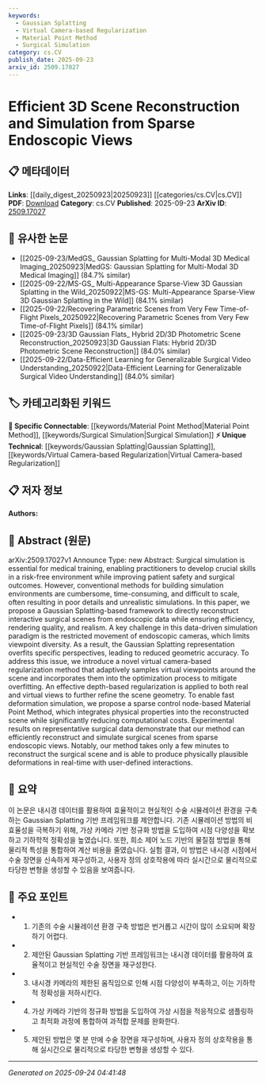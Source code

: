 ```yaml
---
keywords:
  - Gaussian Splatting
  - Virtual Camera-based Regularization
  - Material Point Method
  - Surgical Simulation
category: cs.CV
publish_date: 2025-09-23
arxiv_id: 2509.17027
---
```


<!-- KEYWORD_LINKING_METADATA:
{
  "processed_timestamp": "2025-09-24T04:41:48.381479",
  "vocabulary_version": "1.0",
  "selected_keywords": [
    "Gaussian Splatting",
    "Virtual Camera-based Regularization",
    "Material Point Method",
    "Surgical Simulation"
  ],
  "rejected_keywords": [],
  "similarity_scores": {
    "Gaussian Splatting": 0.78,
    "Virtual Camera-based Regularization": 0.72,
    "Material Point Method": 0.8,
    "Surgical Simulation": 0.75
  },
  "extraction_method": "AI_prompt_based",
  "budget_applied": true,
  "candidates_json": {
    "candidates": [
      {
        "surface": "Gaussian Splatting",
        "canonical": "Gaussian Splatting",
        "aliases": [],
        "category": "unique_technical",
        "rationale": "Gaussian Splatting is a novel technique for scene reconstruction, offering a unique approach that can be linked to advancements in 3D reconstruction.",
        "novelty_score": 0.85,
        "connectivity_score": 0.65,
        "specificity_score": 0.88,
        "link_intent_score": 0.78
      },
      {
        "surface": "Virtual Camera-based Regularization",
        "canonical": "Virtual Camera-based Regularization",
        "aliases": [],
        "category": "unique_technical",
        "rationale": "This method addresses overfitting in endoscopic views, providing a unique approach to improve geometric accuracy.",
        "novelty_score": 0.75,
        "connectivity_score": 0.6,
        "specificity_score": 0.82,
        "link_intent_score": 0.72
      },
      {
        "surface": "Material Point Method",
        "canonical": "Material Point Method",
        "aliases": [
          "MPM"
        ],
        "category": "specific_connectable",
        "rationale": "The Material Point Method is crucial for simulating physical properties, linking to broader computational physics techniques.",
        "novelty_score": 0.6,
        "connectivity_score": 0.85,
        "specificity_score": 0.78,
        "link_intent_score": 0.8
      },
      {
        "surface": "Surgical Simulation",
        "canonical": "Surgical Simulation",
        "aliases": [],
        "category": "specific_connectable",
        "rationale": "Surgical Simulation is a key application area, connecting to medical training and simulation technologies.",
        "novelty_score": 0.55,
        "connectivity_score": 0.9,
        "specificity_score": 0.7,
        "link_intent_score": 0.75
      }
    ],
    "ban_list_suggestions": [
      "method",
      "experiment",
      "performance"
    ]
  },
  "decisions": [
    {
      "candidate_surface": "Gaussian Splatting",
      "resolved_canonical": "Gaussian Splatting",
      "decision": "linked",
      "scores": {
        "novelty": 0.85,
        "connectivity": 0.65,
        "specificity": 0.88,
        "link_intent": 0.78
      }
    },
    {
      "candidate_surface": "Virtual Camera-based Regularization",
      "resolved_canonical": "Virtual Camera-based Regularization",
      "decision": "linked",
      "scores": {
        "novelty": 0.75,
        "connectivity": 0.6,
        "specificity": 0.82,
        "link_intent": 0.72
      }
    },
    {
      "candidate_surface": "Material Point Method",
      "resolved_canonical": "Material Point Method",
      "decision": "linked",
      "scores": {
        "novelty": 0.6,
        "connectivity": 0.85,
        "specificity": 0.78,
        "link_intent": 0.8
      }
    },
    {
      "candidate_surface": "Surgical Simulation",
      "resolved_canonical": "Surgical Simulation",
      "decision": "linked",
      "scores": {
        "novelty": 0.55,
        "connectivity": 0.9,
        "specificity": 0.7,
        "link_intent": 0.75
      }
    }
  ]
}
-->

# Efficient 3D Scene Reconstruction and Simulation from Sparse Endoscopic Views

## 📋 메타데이터

**Links**: [[daily_digest_20250923|20250923]] [[categories/cs.CV|cs.CV]]
**PDF**: [Download](https://arxiv.org/pdf/2509.17027.pdf)
**Category**: cs.CV
**Published**: 2025-09-23
**ArXiv ID**: [2509.17027](https://arxiv.org/abs/2509.17027)

## 🔗 유사한 논문
- [[2025-09-23/MedGS_ Gaussian Splatting for Multi-Modal 3D Medical Imaging_20250923|MedGS: Gaussian Splatting for Multi-Modal 3D Medical Imaging]] (84.7% similar)
- [[2025-09-22/MS-GS_ Multi-Appearance Sparse-View 3D Gaussian Splatting in the Wild_20250922|MS-GS: Multi-Appearance Sparse-View 3D Gaussian Splatting in the Wild]] (84.1% similar)
- [[2025-09-22/Recovering Parametric Scenes from Very Few Time-of-Flight Pixels_20250922|Recovering Parametric Scenes from Very Few Time-of-Flight Pixels]] (84.1% similar)
- [[2025-09-23/3D Gaussian Flats_ Hybrid 2D/3D Photometric Scene Reconstruction_20250923|3D Gaussian Flats: Hybrid 2D/3D Photometric Scene Reconstruction]] (84.0% similar)
- [[2025-09-22/Data-Efficient Learning for Generalizable Surgical Video Understanding_20250922|Data-Efficient Learning for Generalizable Surgical Video Understanding]] (84.0% similar)

## 🏷️ 카테고리화된 키워드
**🔗 Specific Connectable**: [[keywords/Material Point Method|Material Point Method]], [[keywords/Surgical Simulation|Surgical Simulation]]
**⚡ Unique Technical**: [[keywords/Gaussian Splatting|Gaussian Splatting]], [[keywords/Virtual Camera-based Regularization|Virtual Camera-based Regularization]]

## 📋 저자 정보

**Authors:** 

## 📄 Abstract (원문)

arXiv:2509.17027v1 Announce Type: new 
Abstract: Surgical simulation is essential for medical training, enabling practitioners to develop crucial skills in a risk-free environment while improving patient safety and surgical outcomes. However, conventional methods for building simulation environments are cumbersome, time-consuming, and difficult to scale, often resulting in poor details and unrealistic simulations. In this paper, we propose a Gaussian Splatting-based framework to directly reconstruct interactive surgical scenes from endoscopic data while ensuring efficiency, rendering quality, and realism. A key challenge in this data-driven simulation paradigm is the restricted movement of endoscopic cameras, which limits viewpoint diversity. As a result, the Gaussian Splatting representation overfits specific perspectives, leading to reduced geometric accuracy. To address this issue, we introduce a novel virtual camera-based regularization method that adaptively samples virtual viewpoints around the scene and incorporates them into the optimization process to mitigate overfitting. An effective depth-based regularization is applied to both real and virtual views to further refine the scene geometry. To enable fast deformation simulation, we propose a sparse control node-based Material Point Method, which integrates physical properties into the reconstructed scene while significantly reducing computational costs. Experimental results on representative surgical data demonstrate that our method can efficiently reconstruct and simulate surgical scenes from sparse endoscopic views. Notably, our method takes only a few minutes to reconstruct the surgical scene and is able to produce physically plausible deformations in real-time with user-defined interactions.

## 📝 요약

이 논문은 내시경 데이터를 활용하여 효율적이고 현실적인 수술 시뮬레이션 환경을 구축하는 Gaussian Splatting 기반 프레임워크를 제안합니다. 기존 시뮬레이션 방법의 비효율성을 극복하기 위해, 가상 카메라 기반 정규화 방법을 도입하여 시점 다양성을 확보하고 기하학적 정확성을 높였습니다. 또한, 희소 제어 노드 기반의 물질점 방법을 통해 물리적 특성을 통합하여 계산 비용을 줄였습니다. 실험 결과, 이 방법은 내시경 시점에서 수술 장면을 신속하게 재구성하고, 사용자 정의 상호작용에 따라 실시간으로 물리적으로 타당한 변형을 생성할 수 있음을 보여줍니다.

## 🎯 주요 포인트

- 1. 기존의 수술 시뮬레이션 환경 구축 방법은 번거롭고 시간이 많이 소요되며 확장하기 어렵다.
- 2. 제안된 Gaussian Splatting 기반 프레임워크는 내시경 데이터를 활용하여 효율적이고 현실적인 수술 장면을 재구성한다.
- 3. 내시경 카메라의 제한된 움직임으로 인해 시점 다양성이 부족하고, 이는 기하학적 정확성을 저하시킨다.
- 4. 가상 카메라 기반의 정규화 방법을 도입하여 가상 시점을 적응적으로 샘플링하고 최적화 과정에 통합하여 과적합 문제를 완화한다.
- 5. 제안된 방법은 몇 분 만에 수술 장면을 재구성하며, 사용자 정의 상호작용을 통해 실시간으로 물리적으로 타당한 변형을 생성할 수 있다.


---

*Generated on 2025-09-24 04:41:48*